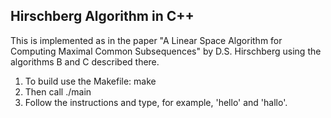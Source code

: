 ##  Hirschberg Algorithm in C++

This is implemented as in the paper "A Linear Space Algorithm for Computing Maximal Common Subsequences" by
D.S. Hirschberg using the algorithms B and C described there.

1. To build use the Makefile: make
2. Then call ./main
3. Follow the instructions and type, for example, 'hello' and 'hallo'.
